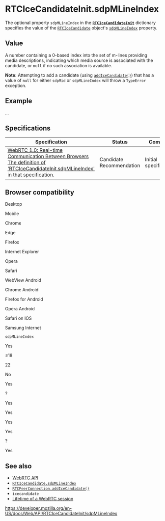 RTCIceCandidateInit.sdpMLineIndex
=================================

The optional property `sdpMLineIndex` in the **[`RTCIceCandidateInit`](../rtcicecandidateinit)** dictionary specifies the value of the [`RTCIceCandidate`](../rtcicecandidate) object's [`sdpMLineIndex`](../rtcicecandidate/sdpmlineindex) property.

Value
-----

A number containing a 0-based index into the set of m-lines providing media descriptions, indicating which media source is associated with the candidate, or `null` if no such association is available.

**Note:** Attempting to add a candidate (using [`addIceCandidate()`](../rtcpeerconnection/addicecandidate)) that has a value of `null` for either `sdpMid` or `sdpMLineIndex` will throw a `TypeError` exception.

Example
-------

...

Specifications
--------------

<table><thead><tr class="header"><th>Specification</th><th>Status</th><th>Comment</th></tr></thead><tbody><tr class="odd"><td><a href="https://w3c.github.io/webrtc-pc/#dom-rtcicecandidateinit-sdpmlineindex">WebRTC 1.0: Real-time Communication Between Browsers<br />
<span class="small">The definition of 'RTCIceCandidateInit.sdpMLineIndex' in that specification.</span></a></td><td><span class="spec-cr">Candidate Recommendation</span></td><td>Initial specification.</td></tr></tbody></table>

Browser compatibility
---------------------

Desktop

Mobile

Chrome

Edge

Firefox

Internet Explorer

Opera

Safari

WebView Android

Chrome Android

Firefox for Android

Opera Android

Safari on IOS

Samsung Internet

`sdpMLineIndex`

Yes

≤18

22

No

Yes

?

Yes

Yes

Yes

Yes

?

Yes

See also
--------

-   [WebRTC API](../webrtc_api)
-   [`RTCIceCandidate.sdpMLineIndex`](../rtcicecandidate/sdpmlineindex)
-   [`RTCPeerConnection.addIceCandidate()`](../rtcpeerconnection/addicecandidate)
-   `icecandidate`
-   [Lifetime of a WebRTC session](../webrtc_api/session_lifetime)

<a href="https://developer.mozilla.org/en-US/docs/Web/API/RTCIceCandidateInit/sdpMLineIndex" class="_attribution-link">https://developer.mozilla.org/en-US/docs/Web/API/RTCIceCandidateInit/sdpMLineIndex</a>
